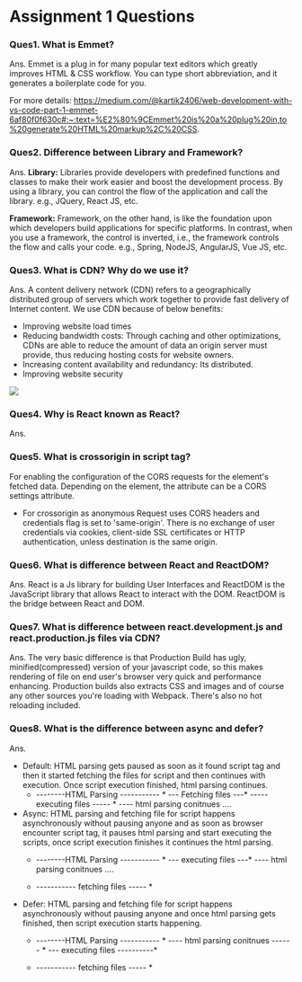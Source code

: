 # Assignment 1 Questions

### Ques1. What is Emmet?
Ans. Emmet is a plug in for many popular text editors which greatly improves HTML & CSS workflow. You can type short abbreviation, and it generates a boilerplate code for you. 

For more details: https://medium.com/@kartik2406/web-development-with-vs-code-part-1-emmet-6af80f0f630c#:~:text=%E2%80%9CEmmet%20is%20a%20plug%20in,to%20generate%20HTML%20markup%2C%20CSS.


### Ques2. Difference between Library and Framework?
Ans. **Library:** Libraries provide developers with predefined functions and classes to make their work easier and boost the development process.
By using a library, you can control the flow of the application and call the library.
e.g., JQuery, React JS, etc.

**Framework:** Framework, on the other hand, is like the foundation upon which developers build applications for specific platforms.
In contrast, when you use a framework, the control is inverted, i.e., the framework controls the flow and calls your code.
e.g., Spring, NodeJS, AngularJS, Vue JS, etc.


### Ques3. What is CDN? Why do we use it?
Ans. A content delivery network (CDN) refers to a geographically distributed group of servers which work together to provide fast delivery of Internet content.
We use CDN because of below benefits:
* Improving website load times
* Reducing bandwidth costs: Through caching and other optimizations, CDNs are able to reduce the amount of data an origin server must provide, thus reducing hosting costs for website owners.
* Increasing content availability and redundancy: Its distributed.
* Improving website security

![](assets/cdn_image.png)

### Ques4. Why is React known as React?
Ans. 


### Ques5. What is crossorigin in script tag?
For enabling the configuration of the CORS requests for the element's fetched data. 
Depending on the element, the attribute can be a CORS settings attribute.

* For crossorigin as anonymous
Request uses CORS headers and credentials flag is set to 'same-origin'. 
There is no exchange of user credentials via cookies, client-side SSL certificates or HTTP authentication, unless destination is the same origin.

### Ques6. What is difference between React and ReactDOM?
Ans. React is a Js library for building User Interfaces and ReactDOM is the JavaScript library that allows React to interact with the DOM. ReactDOM is the bridge between React and DOM.

### Ques7. What is difference between react.development.js and react.production.js files via CDN?
Ans. The very basic difference is that Production Build has ugly, minified(compressed) version of your javascript code, so this makes rendering of file on end user's browser very quick and performance enhancing.
Production builds also extracts CSS and images and of course any other sources you're loading with Webpack. There's also no hot reloading included.

### Ques8. What is the difference between async and defer?
Ans. 
* Default: HTML parsing gets paused as soon as it found script tag and then it started fetching the files for script and then continues with execution. Once script execution finished, html parsing continues.
  * --------HTML Parsing ----------- * --- Fetching files ---* ----- executing files ----- * ---- html parsing conitnues ....
* Async: HTML parsing and fetching file for script happens asynchronously without pausing anyone and as soon as browser encounter script tag, it pauses html parsing and start executing the scripts, once script execution finishes it continues the html parsing.
  * --------HTML Parsing ----------- * --- executing files ---* ---- html parsing conitnues ....

  * ----------- fetching files ----- *
* Defer: HTML parsing and fetching file for script happens asynchronously without pausing anyone and once html parsing gets finished, then script execution starts happening.
  * --------HTML Parsing ----------- * ---- html parsing conitnues ------ * --- executing files ----------*

  * ----------- fetching files ----- *